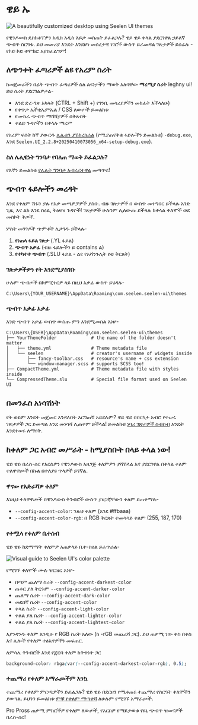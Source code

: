 # ዌይ ኡ

![A beautifully customized desktop using Seelen UI themes](https://raw.githubusercontent.com/Seelen-Inc/sl-blogs/refs/heads/master/blog/seelen-ui-theme-tutorial/image.png)

የዊንዶውስ ዴስክቶፕዎን አዲስ አዲስ እይታ መስጠት ይፈልጋሉ? ዌይ ዌይ ቀላል ያደርገዋል
 ኃይለኛ ጭብጥ ስርዓቱ. ይህ መመሪያ እንዴት እንደሆነ መሰረታዊ ነገሮች ውስጥ ይራመዳል
 ገጽታዎች ይሰራሉ ​​- የኮድ ኮድ ተሞክሮ አያስፈልግም!

## ለጭንቀት ፈጣሪዎች ልዩ የአረም ስሪት

ከመጀመራችን በፊት ጭብጥ ፈጣሪዎች ስለ ልዩነታችን ማወቅ አለባቸው **ማረሚያ ስሪት**
leghny ui! ይህ ስሪት ያደርግልዎታል-

* እንደ ድረ-ገጽ አካላት (CTRL + Shift +) የገንቢ መሳሪያዎችን መክፈት እችላለሁ)
* የቀጥታ ኤችቲኤምኤል / CSS ለውጦች ይመልከቱ
* የሙከራ ጭብጥ ማሻሻያዎች በቅጽበት
* ቀልድ ጉዳዮችን በቀላሉ ማረም

የአረም ፍሰት ከኛ ያውርዱ
[ሌሊቱን ያሽከረክራል](https://seelen.io/apps/seelen-ui/releases/nightly)
(የሚያጠናቅቁ ፋይሎችን ይመልከቱ) `-debug.exe`, እንደ
`Seelen.UI_2.2.8+20250410073056_x64-setup-debug.exe`).

### ስለ ሌሊዊነት ግንባታ የበለጠ ማወቅ ይፈልጋሉ?

የእኛን ይመልከቱ
[የሌሊት ግንባታ አብራርተዋል](https://seelen.io/blog/seelen-ui-nightly) መጣጥፍ!

## ጭብጥ ፋይሎችን መረዳት

እንደ የቀለም ሽፋን ያሉ የእቃ መጫዎቻዎች ያስቡ. ብዙ ገጽታዎች በ ውስጥ መተግበር ይችላሉ
 አንድ ጊዜ, እና ልክ እንደ ስዕል, ትዕዛዝ ጉዳዮች! ገጽታዎች ሁሉንም ሊለውጡ ይችላሉ
 ከቀላል ቀለሞች ወደ መስኮት ቅጦች.

ሦስት መንገዶች ጭምቶች ሊታገዱ ይችላሉ-

1. **የነጠላ ፋይል ገጽታ** (.YL ፋይል)
2. **ጭብጥ አቃፊ** (ብዙ ፋይሎችን ይ contains ል)
3. **የተካተተ ጭብጥ** (.SLU ፋይል - ልዩ የአሻንጉሊት ዩቲ ቅርጸት)

### ገጽታዎችዎን የት እንደሚያስገቡ

ሁሉም ጭብጦች በኮምፒተርዎ ላይ በዚህ አቃፊ ውስጥ ይሄዳሉ-

```text
C:\Users\{YOUR_USERNAME}\AppData\Roaming\com.seelen.seelen-ui\themes
```

### ጭብጥ አቃፊ አቃፊ

አንድ ጭብጥ አቃፊ ውስጥ ውስጡ ምን እንደሚመስል እነሆ-

```text
C:\Users\{USER}\AppData\Roaming\com.seelen.seelen-ui\themes
├── YourThemeFolder             # the name of the folder doesn't matter
│   ├── theme.yml               # Theme metadata file
│   └── seelen                  # creator's username of widgets inside
│       ├── fancy-toolbar.css   # resource's name + css extension
│       └── window-manager.scss # supports SCSS too!
├── CompactTheme.yml            # Theme metadata file with styles inside
└── CompressedTheme.slu         # Special file format used on Seelen UI
```

## በመንፈስ አነሳሽነት

የት ወይም እንዴት መጀመር እንዳለበት እርግጠኛ አይደሉም? ዌይ ዌይ በበርካታ አብሮ የተሠሩ ገጽታዎች ጋር ይመጣል
 እንደ መነሳሻ ሊጠቀም ይችላል! ይመልከቱ
[ነባሪ ገጽታዎች ስብስብ](https://github.com/eythaann/Seelen-UI/tree/master/static/themes)
እንዴት እንደተሠሩ ለማየት.

## ከቀለም ጋር አብሮ መሥራት - ከሚያስቡት በላይ ቀላል ነው!

ዌይ ዌይ በራስ-ሰር የእርስዎን የዊንዶውስ አዘጋጅ ቀለምዎን ያሻሽላል እና ያደርገዋል
 በቀላል ቀለም ተለዋዋጮች በኩል በተለያዩ ጥላዎች ይገኛል.

### ዋናው የአድራሻዎ ቀለም

እነዚህ ተለዋዋጮች በዊንዶውስ ቅንብሮች ውስጥ ያዘጋጃቸውን ቀለም ይጠቀማሉ-

* `--config-accent-color`: ንጹህ ቀለም (እንደ #ffbaaa)
* `--config-accent-color-rgb`: በ RGB ቅርጸት ተመሳሳይ ቀለም (255, 187, 170)

### የተሟላ የቀለም ቤተሰብ

ዌይ ዌይ ከድማማት ቀለምዎ አጠቃላይ ቤተ-ስዕል ይፈጥራል-

![Visual guide to Seelen UI's color palette](https://raw.githubusercontent.com/Seelen-Inc/sl-blogs/refs/heads/master/blog/seelen-ui-theme-tutorial/colors.png)

የሚገኙ ቀለሞች ሙሉ ዝርዝር እነሆ-

* በጣም ጨለማ ስሪት `--config-accent-darkest-color`
* ጠቆር ያለ ትርጉም `--config-accent-darker-color`
* ጨለማ ስሪት `--config-accent-dark-color`
* መደበኛ ስሪት `--config-accent-color`
* ቀላል ስሪት `--config-accent-light-color`
* ቀለል ያለ ስሪት `--config-accent-lighter-color`
* ቀለል ያለ ስሪት `--config-accent-lightest-color`

እያንዳንዱ ቀለም እንዲሁ የ RGB ስሪት አለው (ከ -rGB መጨረሻ ጋር). ይህ ጠቃሚ ነው
 ቀስ በቀስ እና ሌሎች የቀለም ተፅእኖዎችን መፍጠር.

ለምሳሌ ቅንብሮች እንደ የጀርባ ቀለም ከቅጥነት ጋር

```css
background-color: rbga(var(--config-accent-darkest-color-rgb), 0.5);
```

### ተጨማሪ የቀለም አማራጮችም እንኳ

ተጨማሪ የቀለም ምርጫዎችን ይፈልጋሉ? ዌይ ዌይ በደርዘን የሚቆጠሩ ተጨማሪ የስርዓት ቀለሞችን ያወጣል.
 ይህንን ይመልከቱ
[ምቹ የቀለም ማጣቀሻ](https://gist.github.com/eythaann/cd9a3cda0206ce23a17f5ea00ec2ba06)
ለሁሉም የሚገኙ አማራጮች.

Pro Pross ጠቃሚ ምክሮችዎ የቀለም ለውጦች, የእርስዎ የማይታወቁ የዩኒ ጭብጥ ዝመናዎች
 በራስ-ሰር!
